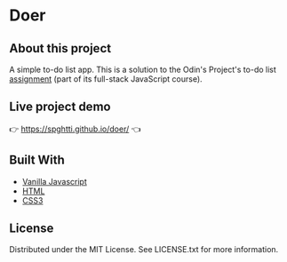 # Doer

## About this project

A simple to-do list app.
This is a solution to the Odin's Project's to-do list [assignment](https://www.theodinproject.com/paths/full-stack-javascript/courses/javascript/lessons/todo-list) (part of its full-stack JavaScript course).

## Live project demo

:point_right: https://spghtti.github.io/doer/ :point_left:

## Built With

- [Vanilla Javascript](https://developer.mozilla.org/en-US/docs/Web/JavaScript)
- [HTML](https://developer.mozilla.org/en-US/docs/Web/HTML)
- [CSS3](https://developer.mozilla.org/en-US/docs/Web/CSS)

## License

Distributed under the MIT License. See LICENSE.txt for more information.
